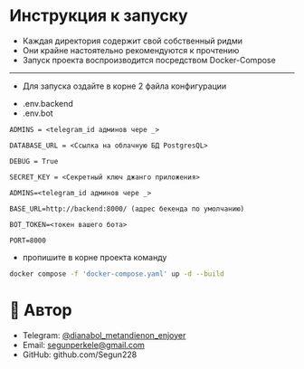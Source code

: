 # Инструкция к запуску

- Каждая директория содержит свой собственный ридми
- Они крайне настоятельно рекомендуются к прочтению
- Запуск проекта воспроизводится посредством Docker-Compose

---

- Для запуска оздайте в корне 2 файла конфигурации
* .env.backend
* .env.bot

``` .env.backend
ADMINS = <telegram_id админов чере _>

DATABASE_URL = <Ссылка на облачную БД PostgresQL>

DEBUG = True

SECRET_KEY = <Секретный ключ джанго приложения>
```

``` .env.bot
ADMINS=<telegram_id админов чере _>

BASE_URL=http://backend:8000/ (адрес бекенда по умолчанию)

BOT_TOKEN=<токен вашего бота>

PORT=8000
```

- пропишите в корне проекта команду 
```zsh
docker compose -f 'docker-compose.yaml' up -d --build
```

# 👤 Автор

- Telegram: [@dianabol_metandienon_enjoyer](https://t.me/dianabol_metandienon_enjoyer)
- Email: segunperkele@gmail.com
- GitHub: github.com/Segun228
